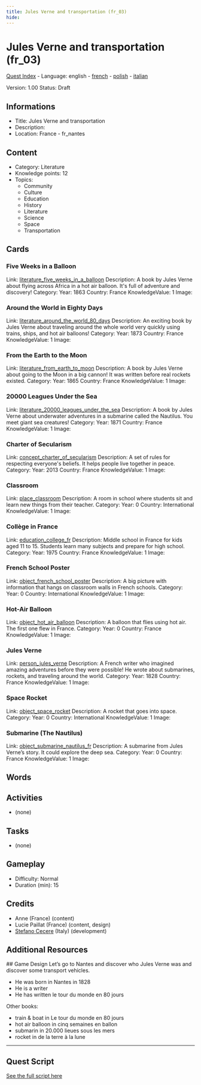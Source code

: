 ```yaml
---
title: Jules Verne and transportation (fr_03)
hide:
---
```


# Jules Verne and transportation (fr_03)
[Quest Index](./index.md) - Language: english - [french](./fr_03.fr.md) - [polish](./fr_03.pl.md) - [italian](./fr_03.it.md)

Version: 1.00
Status: Draft

## Informations

- Title: Jules Verne and transportation
- Description: 
- Location: France - fr_nantes
## Content
- Category: Literature
- Knowledge points: 12
- Topics:
  - Community
  - Culture
  - Education
  - History
  - Literature
  - Science
  - Space
  - Transportation

## Cards
### Five Weeks in a Balloon
Link: [literature_five_weeks_in_a_balloon](../cards/index.md#literature_five_weeks_in_a_balloon)
Description: A book by Jules Verne about flying across Africa in a hot air balloon. It's full of adventure and discovery!
Category: 
Year: 1863
Country: France
KnowledgeValue: 1
Image: 

### Around the World in Eighty Days
Link: [literature_around_the_world_80_days](../cards/index.md#literature_around_the_world_80_days)
Description: An exciting book by Jules Verne about traveling around the whole world very quickly using trains, ships, and hot air balloons!
Category: 
Year: 1873
Country: France
KnowledgeValue: 1
Image: 

### From the Earth to the Moon
Link: [literature_from_earth_to_moon](../cards/index.md#literature_from_earth_to_moon)
Description: A book by Jules Verne about going to the Moon in a big cannon! It was written before real rockets existed.
Category: 
Year: 1865
Country: France
KnowledgeValue: 1
Image: 

### 20000 Leagues Under the Sea
Link: [literature_20000_leagues_under_the_sea](../cards/index.md#literature_20000_leagues_under_the_sea)
Description: A book by Jules Verne about underwater adventures in a submarine called the Nautilus. You meet giant sea creatures!
Category: 
Year: 1871
Country: France
KnowledgeValue: 1
Image: 

### Charter of Secularism
Link: [concept_charter_of_secularism](../cards/index.md#concept_charter_of_secularism)
Description: A set of rules for respecting everyone's beliefs. It helps people live together in peace.
Category: 
Year: 2013
Country: France
KnowledgeValue: 1
Image: 

### Classroom
Link: [place_classroom](../cards/index.md#place_classroom)
Description: A room in school where students sit and learn new things from their teacher.
Category: 
Year: 0
Country: International
KnowledgeValue: 1
Image: 

### Collège in France
Link: [education_college_fr](../cards/index.md#education_college_fr)
Description: Middle school in France for kids aged 11 to 15. Students learn many subjects and prepare for high school.
Category: 
Year: 1975
Country: France
KnowledgeValue: 1
Image: 

### French School Poster
Link: [object_french_school_poster](../cards/index.md#object_french_school_poster)
Description: A big picture with information that hangs on classroom walls in French schools.
Category: 
Year: 0
Country: International
KnowledgeValue: 1
Image: 

### Hot-Air Balloon
Link: [object_hot_air_balloon](../cards/index.md#object_hot_air_balloon)
Description: A balloon that flies using hot air. The first one flew in France.
Category: 
Year: 0
Country: France
KnowledgeValue: 1
Image: 

### Jules Verne
Link: [person_jules_verne](../cards/index.md#person_jules_verne)
Description: A French writer who imagined amazing adventures before they were possible! He wrote about submarines, rockets, and traveling around the world.
Category: 
Year: 1828
Country: France
KnowledgeValue: 1
Image: 

### Space Rocket
Link: [object_space_rocket](../cards/index.md#object_space_rocket)
Description: A rocket that goes into space.
Category: 
Year: 0
Country: International
KnowledgeValue: 1
Image: 

### Submarine (The Nautilus)
Link: [object_submarine_nautilus_fr](../cards/index.md#object_submarine_nautilus_fr)
Description: A submarine from Jules Verne’s story. It could explore the deep sea.
Category: 
Year: 0
Country: France
KnowledgeValue: 1
Image: 

## Words
## Activities
- (none)

## Tasks
- (none)
## Gameplay
- Difficulty: Normal
- Duration (min): 15
## Credits
- Anne (France) (content)
- Lucie Paillat (France) (content, design)
- [Stefano Cecere](https://stefanocecere.com) (Italy) (development)

## Additional Resources

## Game Design
Let’s go to Nantes and discover who Jules Verne was and discover some transport vehicles.

- He was born in Nantes in 1828
- He is a writer 
- He has written le tour du monde en 80 jours

Other books:

- train & boat in Le tour du monde en 80 jours
- hot air balloon in cinq semaines en ballon
- submarin in 20.000 lieues sous les mers
- rocket in de la terre à la lune 


---

## Quest Script

[See the full script here](./fr_03-script.md)
